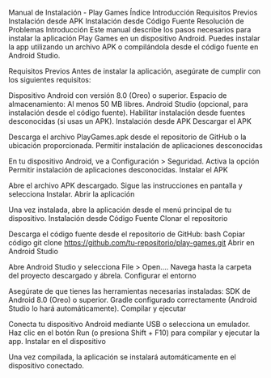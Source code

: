 Manual de Instalación - Play Games
Índice
Introducción
Requisitos Previos
Instalación desde APK
Instalación desde Código Fuente
Resolución de Problemas
Introducción
Este manual describe los pasos necesarios para instalar la aplicación Play Games en un dispositivo Android. Puedes instalar la app utilizando un archivo APK o compilándola desde el código fuente en Android Studio.

Requisitos Previos
Antes de instalar la aplicación, asegúrate de cumplir con los siguientes requisitos:

Dispositivo Android con versión 8.0 (Oreo) o superior.
Espacio de almacenamiento: Al menos 50 MB libres.
Android Studio (opcional, para instalación desde el código fuente).
Habilitar instalación desde fuentes desconocidas (si usas un APK).
Instalación desde APK
Descargar el APK

Descarga el archivo PlayGames.apk desde el repositorio de GitHub o la ubicación proporcionada.
Permitir instalación de aplicaciones desconocidas

En tu dispositivo Android, ve a Configuración > Seguridad.
Activa la opción Permitir instalación de aplicaciones desconocidas.
Instalar el APK

Abre el archivo APK descargado.
Sigue las instrucciones en pantalla y selecciona Instalar.
Abrir la aplicación

Una vez instalada, abre la aplicación desde el menú principal de tu dispositivo.
Instalación desde Código Fuente
Clonar el repositorio

Descarga el código fuente desde el repositorio de GitHub:
bash
Copiar código
git clone https://github.com/tu-repositorio/play-games.git
Abrir en Android Studio

Abre Android Studio y selecciona File > Open....
Navega hasta la carpeta del proyecto descargado y ábrela.
Configurar el entorno

Asegúrate de que tienes las herramientas necesarias instaladas:
SDK de Android 8.0 (Oreo) o superior.
Gradle configurado correctamente (Android Studio lo hará automáticamente).
Compilar y ejecutar

Conecta tu dispositivo Android mediante USB o selecciona un emulador.
Haz clic en el botón Run (o presiona Shift + F10) para compilar y ejecutar la app.
Instalar en el dispositivo

Una vez compilada, la aplicación se instalará automáticamente en el dispositivo conectado.
